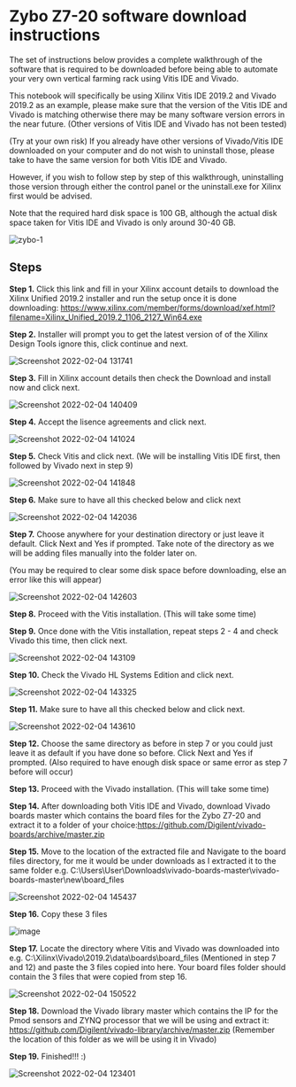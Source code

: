 # Zybo Z7-20 software download instructions
The set of instructions below provides a complete walkthrough of the software that is required to be downloaded before being able to automate your very own vertical farming rack using Vitis IDE and Vivado.

This notebook will specifically be using Xilinx Vitis IDE 2019.2 and Vivado 2019.2 as an example, please make sure that the version of the Vitis IDE and Vivado is matching otherwise there may be many software version errors in the near future. (Other versions of Vitis IDE and Vivado has not been tested) 

(Try at your own risk) If you already have other versions of Vivado/Vitis IDE downloaded on your computer and do not wish to uninstall those, please take to have the same version for both Vitis IDE and Vivado.

However, if you wish to follow step by step of this walkthrough, uninstalling those version through either the control panel or the uninstall.exe for Xilinx first would be advised.

Note that the required hard disk space is 100 GB, although the actual disk space taken for Vitis IDE and Vivado is only around 30-40 GB.

![zybo-1](https://user-images.githubusercontent.com/92703672/152474145-e952bbc7-79f2-438c-bbbd-bf88e2810784.png)

## Steps
<b>Step 1.</b> Click this link and fill in your Xilinx account details to download the Xilinx Unified 2019.2 installer and run the setup once it is done downloading:   https://www.xilinx.com/member/forms/download/xef.html?filename=Xilinx_Unified_2019.2_1106_2127_Win64.exe

<b>Step 2.</b> Installer will prompt you to get the latest version of of the Xilinx Design Tools ignore this, click continue and next.

![Screenshot 2022-02-04 131741](https://user-images.githubusercontent.com/92703672/152480266-c5e59b91-bcba-4f24-aa1b-35e931e4857d.png)

<b>Step 3.</b> Fill in Xilinx account details then check the Download and install now and click next.

![Screenshot 2022-02-04 140409](https://user-images.githubusercontent.com/92703672/152480649-0b276c4c-669e-4cd2-9d64-6ee474175e18.png)

<b>Step 4.</b> Accept the lisence agreements and click next.

![Screenshot 2022-02-04 141024](https://user-images.githubusercontent.com/92703672/152481302-65cc8277-d695-4d6f-ad26-5dced022cea7.png)

<b>Step 5.</b> Check Vitis and click next. (We will be installing Vitis IDE first, then followed by Vivado next in step 9)

![Screenshot 2022-02-04 141848](https://user-images.githubusercontent.com/92703672/152481873-3ae9a89b-8878-4e3a-9a8b-60a7c07ad32d.png)

<b>Step 6.</b> Make sure to have all this checked below and click next

![Screenshot 2022-02-04 142036](https://user-images.githubusercontent.com/92703672/152482019-3b0b2514-890b-4ff1-9a8a-84d33c6da089.png)

<b>Step 7.</b> Choose anywhere for your destination directory or just leave it default. Click Next and Yes if prompted. Take note of the directory as we will be adding files manually into the folder later on. 

(You may be required to clear some disk space before downloading, else an error like this will appear)

![Screenshot 2022-02-04 142603](https://user-images.githubusercontent.com/92703672/152482696-ec67d068-d9ff-41af-92d4-39ec72b0b165.png)

<b>Step 8.</b> Proceed with the Vitis installation. (This will take some time)

<b>Step 9.</b> Once done with the Vitis installation, repeat steps 2 - 4 and check Vivado this time, then click next.

![Screenshot 2022-02-04 143109](https://user-images.githubusercontent.com/92703672/152483098-9ae61468-cd1f-4ac8-9920-d3ae9427055d.png)

<b>Step 10.</b> Check the Vivado HL Systems Edition and click next.

![Screenshot 2022-02-04 143325](https://user-images.githubusercontent.com/92703672/152483271-27ea90c3-dde5-4223-88e6-4370677b1bb5.png)

<b>Step 11.</b> Make sure to have all this checked below and click next.

![Screenshot 2022-02-04 143610](https://user-images.githubusercontent.com/92703672/152483588-159f9e3a-73f4-4e40-92a9-e6d5b05907b7.png)

<b>Step 12.</b> Choose the same directory as before in step 7 or you could just leave it as default if you have done so before. Click Next and Yes if prompted. (Also required to have enough disk space or same error as step 7 before will occur)

<b>Step 13.</b> Proceed with the Vivado installation. (This will take some time)

<b>Step 14.</b> After downloading both Vitis IDE and Vivado, download Vivado boards master which contains the board files for the Zybo Z7-20 and extract it to a folder of your choice:https://github.com/Digilent/vivado-boards/archive/master.zip

<b>Step 15.</b> Move to the location of the extracted file and Navigate to the board files directory, for me it would be under downloads as I extracted it to the same folder e.g. C:\Users\User\Downloads\vivado-boards-master\vivado-boards-master\new\board_files 

![Screenshot 2022-02-04 145437](https://user-images.githubusercontent.com/92703672/152485535-93a7b29c-57c3-4c95-9aad-576ed26d8e4b.png)

<b>Step 16.</b> Copy these 3 files

![image](https://user-images.githubusercontent.com/92703672/152485934-1f08077b-5eda-4885-95a2-c29564797c00.png)

<b>Step 17.</b> Locate the directory where Vitis and Vivado was downloaded into e.g. C:\Xilinx\Vivado\2019.2\data\boards\board_files (Mentioned in step 7 and 12) and paste the 3 files copied into here. Your board files folder should contain the 3 files that were copied from step 16.

![Screenshot 2022-02-04 150522](https://user-images.githubusercontent.com/92703672/152486728-fe129f4b-aa69-4276-87a7-dfe5400689bd.png)

<b>Step 18.</b> Download the Vivado library master which contains the IP for the Pmod sensors and ZYNQ processor that we will be using and extract it:        https://github.com/Digilent/vivado-library/archive/master.zip (Remember the location of this folder as we will be using it in Vivado)

<b>Step 19.</b> Finished!!! :)

![Screenshot 2022-02-04 123401](https://user-images.githubusercontent.com/92703672/152496084-fa89e1fa-c3e7-428c-97dc-c77c50f59f6f.png)
